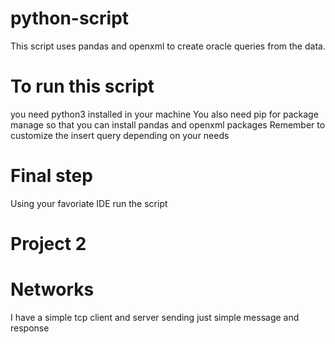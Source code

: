 # python-script
This script uses pandas and openxml to create oracle queries from the data.
# To run this script 
you need python3 installed in your machine 
You also need pip for package manage so that you can install pandas and openxml packages
Remember to customize the insert query depending on your needs
# Final step
Using your favoriate IDE run the script 

# Project 2 
# Networks
I have a simple tcp client and server sending just simple message and response

